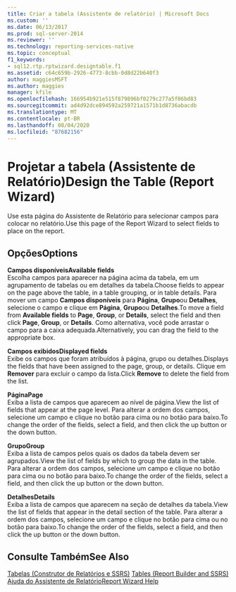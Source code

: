 ```yaml
---
title: Criar a tabela (Assistente de relatório) | Microsoft Docs
ms.custom: ''
ms.date: 06/13/2017
ms.prod: sql-server-2014
ms.reviewer: ''
ms.technology: reporting-services-native
ms.topic: conceptual
f1_keywords:
- sql12.rtp.rptwizard.designtable.f1
ms.assetid: c64c659b-2926-4773-8cbb-0d8d22b640f3
author: maggiesMSFT
ms.author: maggies
manager: kfile
ms.openlocfilehash: 166954b921e515f879896bf0279c277a5f06bd83
ms.sourcegitcommit: ad4d92dce894592a259721a1571b1d8736abacdb
ms.translationtype: MT
ms.contentlocale: pt-BR
ms.lasthandoff: 08/04/2020
ms.locfileid: "87682156"
---
```

# <a name="design-the-table-report-wizard"></a><span data-ttu-id="92cb7-102">Projetar a tabela (Assistente de Relatório)</span><span class="sxs-lookup"><span data-stu-id="92cb7-102">Design the Table (Report Wizard)</span></span>
  <span data-ttu-id="92cb7-103">Use esta página do Assistente de Relatório para selecionar campos para colocar no relatório.</span><span class="sxs-lookup"><span data-stu-id="92cb7-103">Use this page of the Report Wizard to select fields to place on the report.</span></span>  
  
## <a name="options"></a><span data-ttu-id="92cb7-104">Opções</span><span class="sxs-lookup"><span data-stu-id="92cb7-104">Options</span></span>  
 <span data-ttu-id="92cb7-105">**Campos disponíveis**</span><span class="sxs-lookup"><span data-stu-id="92cb7-105">**Available fields**</span></span>  
 <span data-ttu-id="92cb7-106">Escolha campos para aparecer na página acima da tabela, em um agrupamento de tabelas ou em detalhes da tabela.</span><span class="sxs-lookup"><span data-stu-id="92cb7-106">Choose fields to appear on the page above the table, in a table grouping, or in table details.</span></span> <span data-ttu-id="92cb7-107">Para mover um campo **Campos disponíveis** para **Página**, **Grupo**ou **Detalhes**, selecione o campo e clique em **Página**, **Grupo**ou **Detalhes**.</span><span class="sxs-lookup"><span data-stu-id="92cb7-107">To move a field from **Available fields** to **Page**, **Group**, or **Details**, select the field and then click **Page**, **Group**, or **Details**.</span></span> <span data-ttu-id="92cb7-108">Como alternativa, você pode arrastar o campo para a caixa adequada.</span><span class="sxs-lookup"><span data-stu-id="92cb7-108">Alternatively, you can drag the field to the appropriate box.</span></span>  
  
 <span data-ttu-id="92cb7-109">**Campos exibidos**</span><span class="sxs-lookup"><span data-stu-id="92cb7-109">**Displayed fields**</span></span>  
 <span data-ttu-id="92cb7-110">Exibe os campos que foram atribuídos à página, grupo ou detalhes.</span><span class="sxs-lookup"><span data-stu-id="92cb7-110">Displays the fields that have been assigned to the page, group, or details.</span></span> <span data-ttu-id="92cb7-111">Clique em **Remover** para excluir o campo da lista.</span><span class="sxs-lookup"><span data-stu-id="92cb7-111">Click **Remove** to delete the field from the list.</span></span>  
  
 <span data-ttu-id="92cb7-112">**Página**</span><span class="sxs-lookup"><span data-stu-id="92cb7-112">**Page**</span></span>  
 <span data-ttu-id="92cb7-113">Exiba a lista de campos que aparecem ao nível de página.</span><span class="sxs-lookup"><span data-stu-id="92cb7-113">View the list of fields that appear at the page level.</span></span> <span data-ttu-id="92cb7-114">Para alterar a ordem dos campos, selecione um campo e clique no botão para cima ou no botão para baixo.</span><span class="sxs-lookup"><span data-stu-id="92cb7-114">To change the order of the fields, select a field, and then click the up button or the down button.</span></span>  
  
 <span data-ttu-id="92cb7-115">**Grupo**</span><span class="sxs-lookup"><span data-stu-id="92cb7-115">**Group**</span></span>  
 <span data-ttu-id="92cb7-116">Exiba a lista de campos pelos quais os dados da tabela devem ser agrupados.</span><span class="sxs-lookup"><span data-stu-id="92cb7-116">View the list of fields by which to group the data in the table.</span></span> <span data-ttu-id="92cb7-117">Para alterar a ordem dos campos, selecione um campo e clique no botão para cima ou no botão para baixo.</span><span class="sxs-lookup"><span data-stu-id="92cb7-117">To change the order of the fields, select a field, and then click the up button or the down button.</span></span>  
  
 <span data-ttu-id="92cb7-118">**Detalhes**</span><span class="sxs-lookup"><span data-stu-id="92cb7-118">**Details**</span></span>  
 <span data-ttu-id="92cb7-119">Exiba a lista de campos que aparecem na seção de detalhes da tabela.</span><span class="sxs-lookup"><span data-stu-id="92cb7-119">View the list of fields that appear in the detail section of the table.</span></span> <span data-ttu-id="92cb7-120">Para alterar a ordem dos campos, selecione um campo e clique no botão para cima ou no botão para baixo.</span><span class="sxs-lookup"><span data-stu-id="92cb7-120">To change the order of the fields, select a field, and then click the up button or the down button.</span></span>  
  
## <a name="see-also"></a><span data-ttu-id="92cb7-121">Consulte Também</span><span class="sxs-lookup"><span data-stu-id="92cb7-121">See Also</span></span>  
 <span data-ttu-id="92cb7-122">[Tabelas &#40;Construtor de Relatórios e SSRS&#41;](report-design/tables-report-builder-and-ssrs.md) </span><span class="sxs-lookup"><span data-stu-id="92cb7-122">[Tables &#40;Report Builder  and SSRS&#41;](report-design/tables-report-builder-and-ssrs.md) </span></span>  
 [<span data-ttu-id="92cb7-123">Ajuda do Assistente de Relatório</span><span class="sxs-lookup"><span data-stu-id="92cb7-123">Report Wizard Help</span></span>](../../2014/reporting-services/report-wizard-help.md)  
  
  

